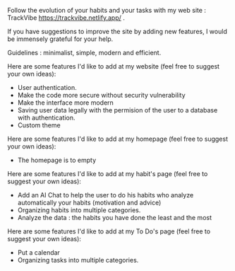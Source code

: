 Follow the evolution of your habits and your tasks with my web site : TrackVibe https://trackvibe.netlify.app/ .

If you have suggestions to improve the site by adding new features, I would be immensely grateful for your help.

Guidelines : minimalist, simple, modern and efficient.

Here are some features I'd like to add at my website (feel free to suggest your own ideas): 
  - User authentication.
  - Make the code more secure without security vulnerability
  - Make the interface more modern
  - Saving user data legally with the permision of the user to a database with authentication.
  - Custom theme

Here are some features I'd like to add at my homepage (feel free to suggest your own ideas):
  - The homepage is to empty

Here are some features I'd like to add at my habit's page (feel free to suggest your own ideas):
  - Add an AI Chat to help the user to do his habits who analyze automatically your habits (motivation and advice)
  - Organizing habits into multiple categories.
  - Analyze the data : the habits you have done the least and the most

Here are some features I'd like to add at my To Do's page (feel free to suggest your own ideas):
  - Put a calendar
  - Organizing tasks into multiple categories.

